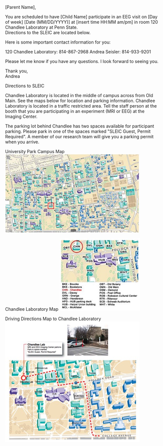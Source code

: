 [Parent Name],

You are scheduled to have [Child Name] participate in an EEG visit on [Day of week] [Date (MM/DD/YYYY)] at [insert time HH:MM am/pm] in room 120 Chandlee Laboratory at Penn State.  
Directions to the SLEIC are located below.

Here is some important contact information for you:

120 Chandlee Laboratory: 814-867-2968
Andrea Seisler: 814-933-9201

Please let me know if you have any questions. I look forward to seeing you.

Thank you,  
Andrea 

Directions to SLEIC  

Chandlee Laboratory is located in the middle of campus across from Old Main. See the maps below for location and parking information. Chandlee Laboratory is located in a traffic restricted area. Tell the staff person at the booth that you are participating in an experiment (MRI or EEG) at the Imaging Center. 

The parking lot behind Chandlee has two spaces available for participant parking. Please park in one of the spaces marked "SLEIC Guest, Permit Required". A member of our research team will give you a parking permit when you arrive.

University Park Campus Map
![Campus Map](imgs/Campus_Map.jpg)

Chandlee Laboratory Map
![Chandlee Laboratory](imgs/Campus_Map_Zoom.jpg)

Driving Directions Map to Chandlee Laboratory
![SLEIC Parking Spaces](imgs/SLEIC_Parking.jpg)
